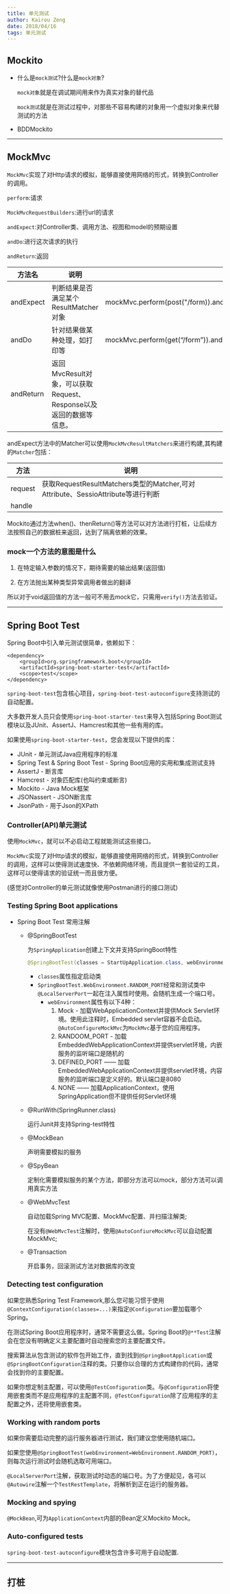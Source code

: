 ```yaml
---
title: 单元测试
author: Kairou Zeng
date: 2018/04/16
tags: 单元测试
---
```


## Mockito

- 什么是`mock测试`?什么是`mock对象`?

  `mock对象`就是在调试期间用来作为真实对象的替代品
  
  `mock测试`就是在测试过程中，对那些不容易构建的对象用一个虚拟对象来代替测试的方法
  
- BDDMockito

----
## MockMvc

`MockMvc`实现了对Http请求的模拟，能够直接使用网络的形式，转换到Controller的调用。

`perform`:请求

`MockMvcRequestBuilders`:进行url的请求

`andExpect`:对Controller类、调用方法、视图和model的预期设置

`andDo`:进行这次请求的执行

`andReturn`:返回

| 方法名 | 说明 | 使用 |
| --- | --- | --- |
| andExpect | 判断结果是否满足某个ResultMatcher对象 | mockMvc.perform(post("/form)).andExpect(statue().isOk()).andExpect((redirectedUrl(“/person/1”)) |
| andDo | 针对结果做某种处理，如打印等 | mockMvc.perform(get(“/form”)).andDo(print()) |
| andReturn | 返回MvcResult对象，可以获取Request、Response以及返回的数据等信息。 | |

andExpect方法中的Matcher可以使用`MockMvcResultMatchers`来进行构建,其构建的`Matcher`包括：

| 方法 | 说明 | 
| --- | --- |
| request | 获取RequestResultMatchers类型的Matcher,可对Attribute、SessioAttribute等进行判断 | 
| handle |


Mockito通过方法when()、thenReturn()等方法可以对方法进行打桩，让后续方法按照自己的数据桩来返回，达到了隔离依赖的效果。

### mock一个方法的意图是什么

1. 在特定输入参数的情况下，期待需要的输出结果(返回值)

2. 在方法抛出某种类型异常调用者做出的翻译

所以对于void返回值的方法一般可不用去mock它，只需用`verify()`方法去验证。

----
## Spring Boot Test

Spring Boot中引入单元测试很简单，依赖如下：
```maven
<dependency>
    <groupId>org.springframework.boot</groupId>
    <artifactId>spring-boot-starter-test</artifactId>
    <scope>test</scope>
</dependency>
```

`spring-boot-test`包含核心项目，`spring-boot-test-autoconfigure`支持测试的自动配置。

大多数开发人员只会使用`spring-boot-starter-test`来导入包括Spring Boot测试模块以及JUnit、AssertJ、Hamcrest和其他一些有用的库。

如果使用`spring-boot-starter-test`，您会发现以下提供的库：
- JUnit - 单元测试Java应用程序的标准
- Spring Test & Spring Boot Test - Spring Boot应用的实用和集成测试支持
- AssertJ - 断言库
- Hamcrest - 对象匹配库(也叫约束或断言)
- Mockito - Java Mock框架
- JSONassert - JSON断言库
- JsonPath - 用于Json的XPath

### Controller(API)单元测试

使用`MockMvc`，就可以不必启动工程就能测试这些接口。

`MockMvc`实现了对Http请求的模拟，能够直接使用网络的形式，转换到Controller的调用，这样可以使得测试速度快、不依赖网络环境，而且提供一套验证的工具，这样可以使得请求的验证统一而且很方便。

(感觉对Controller的单元测试就像使用Postman进行的接口测试)

### Testing Spring Boot applications

- Spring Boot Test 常用注解

  - @SpringBootTest

    为`SpringApplication`创建上下文并支持SpringBoot特性
    ```java
    @SpringBootTest(classes = StartUpApplication.class, webEnvironment = SpringBootTest.WebEnvironment.RANDOM_PORT)
    ```
    - `classes`属性指定启动类
    - `SpringBootTest.WebEnvironment.RANDOM_PORT`经常和测试类中`@LocalServerPort`一起在注入属性时使用。会随机生成一个端口号。
      - `webEnvironment`属性有以下4种：
        1. Mock - 加载WebApplicationContext并提供Mock Servlet环境。使用此注释时，Embedded servlet容器不会启动。`@AutoConfigureMockMvc`为`MockMvc`基于您的应用程序。
        2. RANDOOM_PORT - 加载EmbeddedWebApplicationContext并提供servlet环境，内嵌服务的监听端口是随机的
        3. DEFINED_PORT —— 加载EmbeddedWebApplicationContext并提供servlet环境，内容服务的监听端口是定义好的。默认端口是8080
        4. NONE —— 加载ApplicationContext，使用SpringApplication但不提供任何Servlet环境

  - @RunWith(SpringRunner.class)
    
    运行Junit并支持Spring-test特性

  - @MockBean

    声明需要模拟的服务

  - @SpyBean 

    定制化需要模拟服务的某个方法，即部分方法可以mock，部分方法可以调用真实方法

  - @WebMvcTest

    自动加载Spring MVC配置、MockMvc配置、并扫描注解类;
    
    在没有`@WebMvcTest`注解时，使用`@AutoConfiureMockMvc`可以自动配置MockMvc;

  - @Transaction

    开启事务，回滚测试方法对数据库的改变

### Detecting test configuration

如果您熟悉Spring Test Framework,那么您可能习惯于使用`@ContextConfiguration(classes=...)`来指定`@Configuration`要加载哪个Spring。

在测试Spring Boot应用程序时，通常不需要这么做。Spring Boot的`@**Test`注解会在您没有明确定义主要配置时自动搜索您的主要配置文件。

搜索算法从包含测试的软件包开始工作，直到找到`@SpringBootApplication`或`@SpringBootConfiguration`注释的类。只要你以合理的方式构建你的代码，通常会找到你的主要配置。

如果你想定制主配置，可以使用`@TestConfiguration`类。与`@Configuration`将使用嵌套类而不是应用程序的主配置不同，`@TestConfiguration`除了应用程序的主配置之外，还将使用嵌套类。

### Working with random ports

如果你需要启动完整的运行服务器进行测试，我们建议您使用随机端口。

如果您使用`@SpringBootTest(webEnvironment=WebEnvironment.RANDOM_PORT)`，则每次运行测试时会随机选取可用端口。

`@LocalServerPort`注解，获取测试时动态的端口号。为了方便起见，各可以`@Autowire`注解一个`TestRestTemplate`，将解析到正在运行的服务器。

### Mocking and spying 

`@MockBean`,可为`ApplicationContext`内部的Bean定义Mockito Mock。

### Auto-configured tests

`spring-boot-test-autoconfigure`模块包含许多可用于自动配置.

----

## 打桩


